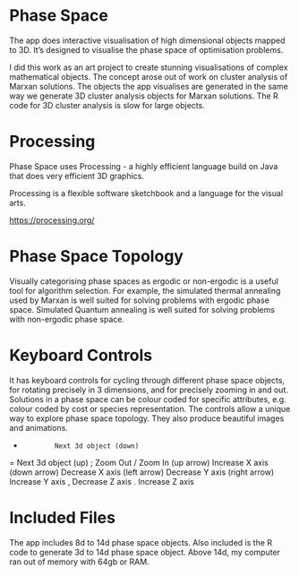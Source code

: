 # Phase Space

The app does interactive visualisation of high dimensional objects mapped to 3D. It’s designed to visualise the phase space of optimisation problems.

I did this work as an art project to create stunning visualisations of complex mathematical objects. The concept arose out of work on cluster analysis of Marxan solutions. The objects the app visualises are generated in the same way we generate 3D cluster analysis objects for Marxan solutions. The R code for 3D cluster analysis is slow for large objects.

# Processing

Phase Space uses Processing - a highly efficient language build on Java that does very efficient 3D graphics.

Processing is a flexible software sketchbook and a language for the visual arts.

https://processing.org/

# Phase Space Topology

Visually categorising phase spaces as ergodic or non-ergodic is a useful tool for algorithm selection. For example, the simulated thermal annealing used by Marxan is well suited for solving problems with ergodic phase space. Simulated Quantum annealing is well suited for solving problems with non-ergodic phase space.

# Keyboard Controls

It has keyboard controls for cycling through different phase space objects, for rotating precisely in 3 dimensions, and for precisely zooming in and out. Solutions in a phase space can be colour coded for specific attributes, e.g. colour coded by cost or species representation. The controls allow a unique way to explore phase space topology. They also produce beautiful images and animations.

-             Next 3d object (down)
=             Next 3d object (up)
;             Zoom Out
/             Zoom In
(up arrow)    Increase X axis
(down arrow)  Decrease X axis
(left arrow)  Decrease Y axis
(right arrow) Increase Y axis
,             Decrease Z axis
.             Increase Z axis

# Included Files

The app includes 8d to 14d phase space objects. Also included is the R code to generate 3d to 14d phase space object. Above 14d, my computer ran out of memory with 64gb or RAM.
